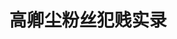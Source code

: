 ---
layout: articles
title: 高卿尘粉丝犯贱实录
permalink: /nine-fans-collection
articles:
  data_source: site.ninefans
  show_excerpt: true
  show_readmore: true
---